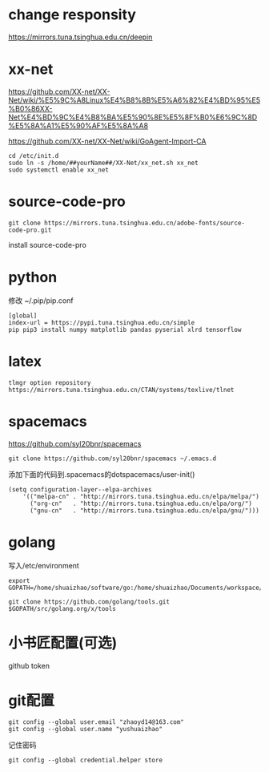 # change responsity

<https://mirrors.tuna.tsinghua.edu.cn/deepin>

# xx-net

<https://github.com/XX-net/XX-Net/wiki/%E5%9C%A8Linux%E4%B8%8B%E5%A6%82%E4%BD%95%E5%B0%86XX-Net%E4%BD%9C%E4%B8%BA%E5%90%8E%E5%8F%B0%E6%9C%8D%E5%8A%A1%E5%90%AF%E5%8A%A8>

<https://github.com/XX-net/XX-Net/wiki/GoAgent-Import-CA>

```
cd /etc/init.d
sudo ln -s /home/##yourName##/XX-Net/xx_net.sh xx_net
sudo systemctl enable xx_net
```

# source-code-pro

```
git clone https://mirrors.tuna.tsinghua.edu.cn/adobe-fonts/source-code-pro.git
```

install source-code-pro

# python

修改 ~/.pip/pip.conf

```
[global]
index-url = https://pypi.tuna.tsinghua.edu.cn/simple
pip pip3 install numpy matplotlib pandas pyserial xlrd tensorflow
```

# latex

```
tlmgr option repository https://mirrors.tuna.tsinghua.edu.cn/CTAN/systems/texlive/tlnet
```

# spacemacs

<https://github.com/syl20bnr/spacemacs>

```
git clone https://github.com/syl20bnr/spacemacs ~/.emacs.d
```

添加下面的代码到.spacemacs的dotspacemacs/user-init()


```
(setq configuration-layer--elpa-archives
    '(("melpa-cn" . "http://mirrors.tuna.tsinghua.edu.cn/elpa/melpa/")
      ("org-cn"   . "http://mirrors.tuna.tsinghua.edu.cn/elpa/org/")
      ("gnu-cn"   . "http://mirrors.tuna.tsinghua.edu.cn/elpa/gnu/")))
```

# golang

写入/etc/environment

```
export GOPATH=/home/shuaizhao/software/go:/home/shuaizhao/Documents/workspace/go
```

```
git clone https://github.com/golang/tools.git $GOPATH/src/golang.org/x/tools
```

# 小书匠配置(可选)

github token

# git配置

```
git config --global user.email "zhaoyd14@163.com"
git config --global user.name "yushuaizhao"
```

记住密码

```
git config --global credential.helper store
```

